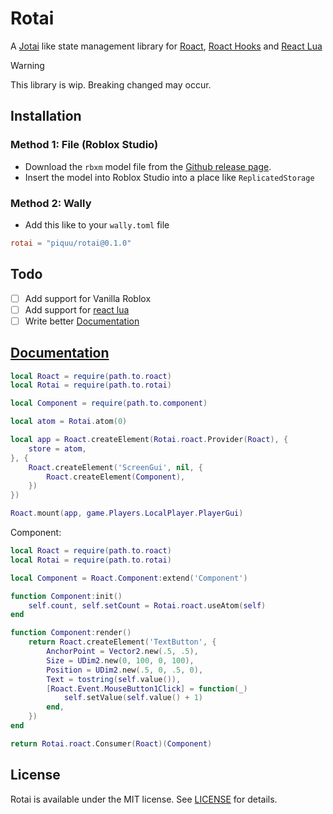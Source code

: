 # Rotai

A [Jotai](https://github.com/pmndrs/jotai) like state management library for [Roact](https://github.com/Roblox/roact), [Roact Hooks](https://github.com/Kampfkarren/roact-hooks) and [React Lua](https://github.com/jsdotlua/react-lua/)

> [!WARNING]  
> This library is wip. Breaking changed may occur.

## Installation

### Method 1: File (Roblox Studio)
- Download the `rbxm` model file from the [Github release page](https://github.com/piquu/Rotai/releases/tag/0.1.0).
- Insert the model into Roblox Studio into a place like `ReplicatedStorage`

### Method 2: Wally
- Add this like to your `wally.toml` file
```toml
rotai = "piquu/rotai@0.1.0"
```

## Todo
- [ ] Add support for Vanilla Roblox
- [ ] Add support for [react lua](https://github.com/jsdotlua/react-lua/)
- [ ] Write better [Documentation](/Documentation.md)

## [Documentation](/Documentation.md)
```lua
local Roact = require(path.to.roact)
local Rotai = require(path.to.rotai)

local Component = require(path.to.component)

local atom = Rotai.atom(0)

local app = Roact.createElement(Rotai.roact.Provider(Roact), {
	store = atom,
}, {
	Roact.createElement('ScreenGui', nil, {
		Roact.createElement(Component),
	})
})

Roact.mount(app, game.Players.LocalPlayer.PlayerGui)
```
Component:
```lua
local Roact = require(path.to.roact)
local Rotai = require(path.to.rotai)

local Component = Roact.Component:extend('Component')

function Component:init()
	self.count, self.setCount = Rotai.roact.useAtom(self)
end

function Component:render()
	return Roact.createElement('TextButton', {
		AnchorPoint = Vector2.new(.5, .5),
		Size = UDim2.new(0, 100, 0, 100),
		Position = UDim2.new(.5, 0, .5, 0),
		Text = tostring(self.value()),
		[Roact.Event.MouseButton1Click] = function(_)
			self.setValue(self.value() + 1)
		end,
	})
end

return Rotai.roact.Consumer(Roact)(Component)
```

## License
Rotai is available under the MIT license. See [LICENSE](LICENSE) for details.
